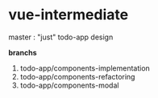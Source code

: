 # vue-intermediate    
     
     
master : "just" todo-app design     

**branchs**  
1. todo-app/components-implementation    
2. todo-app/components-refactoring       
3. todo-app/components-modal
